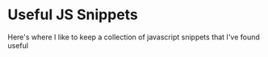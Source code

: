 # Useful JS Snippets
 Here's where I like to keep a collection of javascript snippets that I've found useful
